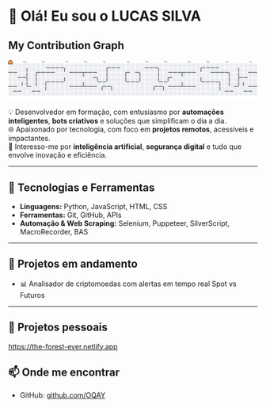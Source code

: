 # 👋 Olá! Eu sou o LUCAS SILVA

## My Contribution Graph

![Pacman Contribution Graph](dist/pacman-contribution-graph.svg)

💡 Desenvolvedor em formação, com entusiasmo por **automações inteligentes**, **bots criativos** e soluções que simplificam o dia a dia.  
🌐 Apaixonado por tecnologia, com foco em **projetos remotos**, acessíveis e impactantes.  
🧠 Interesso-me por **inteligência artificial**, **segurança digital** e tudo que envolve inovação e eficiência.

---

## 🚀 Tecnologias e Ferramentas

- **Linguagens:** Python, JavaScript, HTML, CSS
- **Ferramentas:** Git, GitHub, APIs
- **Automação & Web Scraping:** Selenium, Puppeteer, SilverScript, MacroRecorder, BAS

---

## 🔧 Projetos em andamento

- 📊 Analisador de criptomoedas com alertas em tempo real Spot vs Futuros

---

## 🔧 Projetos pessoais

https://the-forest-ever.netlify.app

## 📫 Onde me encontrar

- GitHub: [github.com/OQAY](https://github.com/OQAY)
